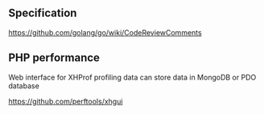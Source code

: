 ## Specification

https://github.com/golang/go/wiki/CodeReviewComments

## PHP performance 

Web interface for XHProf profiling data can store data in MongoDB or PDO database

https://github.com/perftools/xhgui

